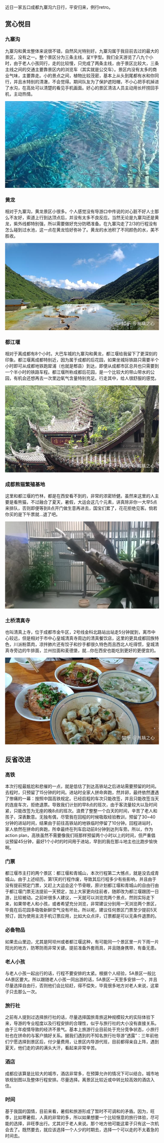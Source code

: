 近日一家五口成都九寨沟六日行，平安归来，例行retro。

## 赏心悦目

### 九寨沟

九寨沟和黄龙整体来说很不错，自然风光特别好。九寨沟属于我目前去过的最大的景区，没有之一。整个景区分为三条主线，呈Y字型。我们全天游览了八九个小时，由于老人小孩同行，走的比较慢，只完成了两条主线，由于景区比较大，三条主线之间的交通主要靠景区内的浏览车（其实就是公交车）。景区内没有太多的商业气味，主要靠走。小的景点之间，植物比较茂密，基本上从头到尾都有水和你同行，并且水特别的清澈，不会觉得。期间队友为了保护遮阳帽，不小心把手机掉进了水沟，在高处可以清楚的看见手机画面。好心的景区清洁人员主动用长杆捞回手机，主动热情。

![](img/v2-24ea62b0f135f9c350740b19cbf26415.jpg?source=382ee89a)

### 黄龙

相对于九寨沟，黄龙景区小很多。个人感觉没有导游口中传说的对心脏不好人士那么不友好，索道上行到达顶点后，并没有太多不良反应。当然无论是九寨沟还是黄龙，紫外线都特别强，所以需要做好充分防晒准备。在九寨沟走了2/3的行程没有怎么碰到过水池，这一点在黄龙恰好弥补了。黄龙的水池积了不同颜色的水，美不胜收。

![](img/v2-d9fa50fffd861a57361c597f8cccc5ec_b.jpg)

### 都江堰

相对于离成都有8个小时。大巴车城的九寨沟和黄龙，都江堰给我留下了更深刻的印象。都江堰离成都特别近，因为属于成都的后花园，如果坐城际铁路只需要半个小时即可从成都地铁跑犀浦（也就是郫县）到达，即便从成都市区总共也只需要到一个半小时的铁路车程。都江堰所称成都后花园，是一个比较大的带山带水的公园，有机会还想再去一次里边氧气含量特别充足。行走其中，给人很舒服的感觉。

![](img/v2-2138ba60eeafc5a7efe5d5f11512c9cb_b.jpg)

### 成都熊猫繁殖基地

这里和都江堰的竹林，都是在西安看不到的，非常的浓密矫健。虽然来这里的人主要是看熊猫，不过融合了夏天，暑假，大运会这几个元素，讲真除非你一大早5点来排队，否则即便等到8点开门做生意再进去，国宝们累了，花花拒绝见客。倘若你买的是下午票就...退了吧。

![](img/v2-d5b0569599d554dfd1d4438ce2e8b61f.jpg?source=382ee89a)


### 土桥清真寺

也叫清真上寺，位于成都市金牛区，2号线金科北路站出站走5分钟就到，离市中心较远，但是相对于市中心皇城清真寺周边的清真餐饮店，这里的更具成都回族特色，川派粉蒸肉，凉拌肺片还有饺子和抄手都很久特色而且西北人吃得惯，皇城清真寺旁边的牛排面，兰州拉面和麦德堡，就...你在西安也能吃到更好的更便宜的。

![](img/v2-5052af94a1d5347cb14ca81295320106_b.jpg)

## 反省改进

### 高铁

本次行程最尴尬和悲催的一点，就是低估了到达高铁站之后进站需要预留的时间。去程时，只预留了15分钟的时间。进站时全家人拼命奔跑，然并卵，最终依然遭遇了惨痛的一幕：按照中国高铁规定。已经启程的车次只能改签，并且只能改签当天的连座车次，拒绝退票。导致我们计划的早8点的班次，由于客流量较大以及时间紧，只能改签为无座的晚8点的班次。浪费了整整一个白天的时间，辛苦了老人和孩子，深表歉意。无独有偶，尽管我在回程的时候吸取经验教训，预留了30~40分钟的进站时间，结果由于前往高铁站的地铁临时停留了10分钟。回程进站时，家人依然在拼命的奔跑，所幸最终在列车启动前8分钟到达列车旁。所以，作为action plan，高铁虽然不需要像我们班那样预留两个小时以上的时间，但严重倡议预留45分钟，最好1个小时的时间用于进站，早到的我在那斗地主也比跑步愉快啊。

### 门票

都江堰市主打的两个景区：都江堰和青城山，本次行程第二大憾点，就是没去成青城山。由于上述经历。第1天的行程作废，导致其后行程多少有些影响，并且由于没有提前预定门票，又赶上大运会这个节骨眼，原计划都江堰和青城山的自由行由于都江堰门票无法提前一天预定，加上大家更向往前者，随即改为都江堰跟团一日游，比较被动。之前听很多人建议，一天就可以浏览完两个景点，然则实际走下来，如果带老人和小孩，或者希望充分浏览，非常建议分别用一天浏览两个景区，毕竟在后花园多吸吸新鲜空气没有坏处。所以呢，建议任何景区门票至少提前5天预订，因为使用主流手机订票应用，比如大众点评，订票都是可以无条件退票的。

### 必备物品

如果去山里边，尤其是阿坝州或者都江堰这种，有可能同一个景区里一片下雨一片阳光的地方，防寒防雨非常关键。提前准备外套雨具，并且随身携带，有备无患。

### 老人小孩

与老人小孩一起出行的话，行程不要安排的太紧。根据个人经验，5A景区一般比4A景区要大。所以跟随老人小孩一同出游的话，5A景区一天至多安排一个，并且尽量选择自由行，否则他们会比较赶，得不偿失，毕竟很多地方对老人来说，这辈子只去那么一次。

### 旅行社

之前有人提到过选择旅行社的话，尽量选择国旅青旅这种规模较大的实际体验下来，导游的专业程度以及行程安排的合理性，似乎与旅行社的大小没有直接关系。由于三年疫情导致的经济不景气。基本上旅游行业目前处于充分竞争状态，小旅行社也在拼命的与客户搞好关系。据我们遇到的不知名旅行社导游“透露”：三年前他们宁愿选择到景区后，付少量费用，让景区内导游代班，目前都得亲自上阵，遇到夏天，他们走的讲的满头大汗，看起来非常辛苦。

### 酒店

成都应该算是比较大的城市，酒店非常多，在预算允许的情况下可以结合。城市地铁规划图以及整体行程安排。尽量选择。离景区比较近或中转比较高效的酒店入住。

### 时间

基于我国的国情，目前来看，暑假和旅游形成了暂时不可调和的矛盾。因为，旺季，比如寒暑假，人真的非常的多，所以如果想要一个比较惬意的旅行体验，尽可能的选择，非旺季出行。尤其对于老人来说。那个地方他可能这辈子只有这一次机会去了。既然要去，就应该选择一个人少的时期去，选择一个可以走的不太着急的时间去。